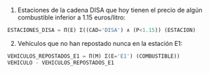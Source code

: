 1) Estaciones de la cadena DISA que hoy tienen el precio de algún combustible inferior a 1.15 euros/litro:
```sql
ESTACIONES_DISA = Π(E) Σ((CAD='DISA') ∧ (P<1.15)) (ESTACION)
```

2) Vehículos que no han repostado nunca en la estación E1:
```sql
VEHICULOS_REPOSTADOS_E1 = Π(M) Σ(E='E1') (COMBUSTIBLE))
VEHICULO - VEHICULOS_REPOSTADOS_E1
```
